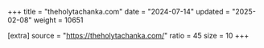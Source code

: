 +++
title = "theholytachanka.com"
date = "2024-07-14"
updated = "2025-02-08"
weight = 10651

[extra]
source = "https://theholytachanka.com/"
ratio = 45
size = 10
+++
